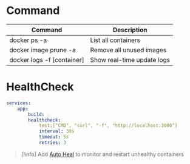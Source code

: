 # Command
| Command                    | Description                |
| -------------------------- | -------------------------- |
| docker ps -a               | List all containers        |
| docker image prune -a      | Remove all unused images   |
| docker logs -f [container] | Show real-time update logs |
# HealthCheck
```yml
services:
	app:
		build: .
		healthcheck:
			test:["CMD", "curl", "-f", "http://localhost:3000"]
			interval: 30s
			timeout: 5s
			retries: 3
```
> [!info]
> Add [Auto Heal](https://github.com/willfarrell/docker-autoheal) to monitor and restart unhealthy containers